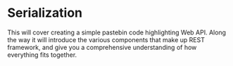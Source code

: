 # Serialization
This  will cover creating a simple pastebin code highlighting Web API. Along the way it will introduce the various components that make up REST framework, and give you a comprehensive understanding of how everything fits together.